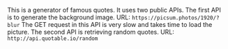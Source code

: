 This is a generator of famous quotes. It uses two public APIs.
The first API is to generate the background image. URL: `https://picsum.photos/1920/?blur` 
The GET request in this API is very slow and takes time to load the picture. 
The second API is retrieving random quotes. URL: `http://api.quotable.io/random` 
